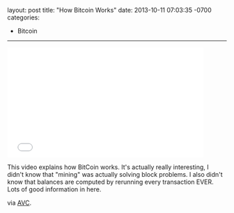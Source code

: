 layout: post
title:  "How Bitcoin Works"
date:   2013-10-11 07:03:35 -0700
categories:
  - Bitcoin
---

<iframe class="embedly-embed" src="//cdn.embedly.com/widgets/media.html?src=https%3A%2F%2Fwww.youtube.com%2Fembed%2FLx9zgZCMqXE%3Ffeature%3Doembed&url=https%3A%2F%2Fwww.youtube.com%2Fwatch%3Fv%3DLx9zgZCMqXE&image=https%3A%2F%2Fi.ytimg.com%2Fvi%2FLx9zgZCMqXE%2Fhqdefault.jpg&key=d815972c91e546edb5d2d02e509f8b1c&type=text%2Fhtml&schema=youtube" width="450" height="253" scrolling="no" frameborder="0" allowfullscreen></iframe>

This video explains how BitCoin works. It's actually really interesting, I didn't know that "mining" was actually solving block problems. I also didn't know that balances are computed by rerunning every transaction EVER. Lots of good information in here. 

 via  [﻿AVC](http://www.avc.com/a_vc/2013/10/video-of-the-week-bitcoin-under-the-hood.html). 
